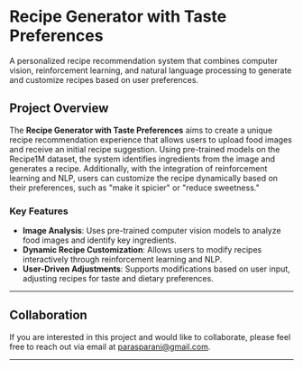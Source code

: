 # Recipe Generator with Taste Preferences

A personalized recipe recommendation system that combines computer vision, reinforcement learning, and natural language processing to generate and customize recipes based on user preferences.

## Project Overview

The **Recipe Generator with Taste Preferences** aims to create a unique recipe recommendation experience that allows users to upload food images and receive an initial recipe suggestion. Using pre-trained models on the Recipe1M dataset, the system identifies ingredients from the image and generates a recipe. Additionally, with the integration of reinforcement learning and NLP, users can customize the recipe dynamically based on their preferences, such as "make it spicier" or "reduce sweetness."

### Key Features

- **Image Analysis**: Uses pre-trained computer vision models to analyze food images and identify key ingredients.
- **Dynamic Recipe Customization**: Allows users to modify recipes interactively through reinforcement learning and NLP.
- **User-Driven Adjustments**: Supports modifications based on user input, adjusting recipes for taste and dietary preferences.

---

## Collaboration

If you are interested in this project and would like to collaborate, please feel free to reach out via email at [parasparani@gmail.com](mailto:parasparani@gmail.com).

---

